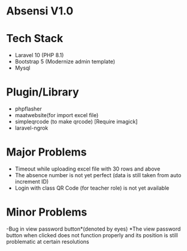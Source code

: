 # Absensi V1.0

# Tech Stack
- Laravel 10 (PHP 8.1)
- Bootstrap 5 (Modernize admin template)
- Mysql

# Plugin/Library
- phpflasher
- maatwebsite(for import excel file)
- simpleqrcode (to make qrcode) [Require imagick]
- laravel-ngrok

# Major Problems
- Timeout while uploading excel file with 30 rows and above
- The absence number is not yet perfect (data is still taken from auto increment ID)
- Login with class QR Code (for teacher role) is not yet available

# Minor Problems
-Bug in view password button*(denoted by eyes)
*The view password button when clicked does not function properly and its position is still problematic at certain resolutions

